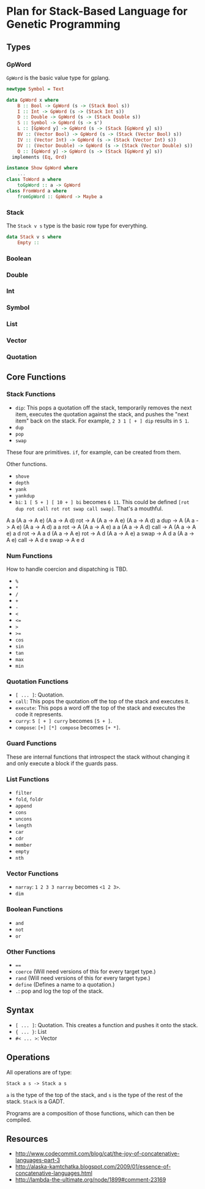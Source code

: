 
# Plan for Stack-Based Language for Genetic Programming

## Types

### GpWord

`GpWord` is the basic value type for gplang.

```haskell
newtype Symbol = Text

data GpWord x where
    B :: Bool -> GpWord (s -> (Stack Bool s))
    I :: Int -> GpWord (s -> (Stack Int s))
    D :: Double -> GpWord (s -> (Stack Double s))
    S :: Symbol -> GpWord (s -> s')
    L :: [GpWord y] -> GpWord (s -> (Stack [GpWord y] s))
    BV :: (Vector Bool) -> GpWord (s -> (Stack (Vector Bool) s))
    IV :: (Vector Int) -> GpWord (s -> (Stack (Vector Int) s))
    DV :: (Vector Double) -> GpWord (s -> (Stack (Vector Double) s))
    Q :: [GpWord y] -> GpWord (s -> (Stack [GpWord y] s))
  implements (Eq, Ord)

instance Show GpWord where
    ...
class ToWord a where
    toGpWord :: a -> GpWord
class FromWord a where
    fromGpWord :: GpWord -> Maybe a
```

### Stack

The `Stack v s` type is the basic row type for everything.

```haskell
data Stack v s where
    Empty :: 
```

### Boolean

### Double

### Int

### Symbol

### List

### Vector

### Quotation

## Core Functions

### Stack Functions

* `dip`: This pops a quotation off the stack, temporarily removes the next
  item, executes the quotation against the stack, and pushes the "next item"
  back on the stack.  For example, `2 3 1 [ + ] dip` results in `5 1`.
* `dup`
* `pop`
* `swap`

These four are primitives. `if`, for example, can be created from them.

Other functions.

* `shove`
* `depth`
* `yank`
* `yankdup`
* `bi`: `1 [ 5 + ] [ 10 + ] bi` becomes `6 11`. This could be defined `[rot dup
  rot call rot rot swap call swap]`. That's a mouthful.

A a (A a -> A e) (A a -> A d)
  rot  -> A (A a -> A e) (A a -> A d) a
  dup  -> A (A a -> A e) (A a -> A d) a a
  rot  -> A (A a -> A e) a a (A a -> A d)
  call -> A (A a -> A e) a d
  rot  -> A a d (A a -> A e)
  rot  -> A d (A a -> A e) a
  swap -> A d a (A a -> A e)
  call -> A d e
  swap -> A e d

### Num Functions

How to handle coercion and dispatching is TBD.

* `%`
* `*`
* `/`
* `+`
* `-`
* `<`
* `<=`
* `>`
* `>=`
* `cos`
* `sin`
* `tan`
* `max`
* `min`

### Quotation Functions

* `[ ... ]`: Quotation.
* `call`: This pops the quotation off the top of the stack and executes it.
* `execute`: This pops a word off the top of the stack and executes the code it
  represents.
* `curry`: `5 [ + ] curry` becomes `[5 + ]`.
* `compose`: `[+] [*] compose` becomes `[+ *]`.

### Guard Functions

These are internal functions that introspect the stack without changing it and
only execute a block if the guards pass.

### List Functions

* `filter`
* `fold`, `foldr`
* `append`
* `cons`
* `uncons`
* `length`
* `car`
* `cdr`
* `member`
* `empty`
* `nth`

### Vector Functions

* `narray`: `1 2 3 3 narray` becomes `<1 2 3>`.
* `dim`

### Boolean Functions

* `and`
* `not`
* `or`

### Other Functions

* `==`
* `coerce` (Will need versions of this for every target type.)
* `rand` (Will need versions of this for every target type.)
* `define` (Defines a name to a quotation.)
* `.`: pop and log the top of the stack.

## Syntax

* `[ ... ]`: Quotation. This creates a function and pushes it onto the stack.
* `{ ... }`: List
* `#< ... >`: Vector

## Operations

All operations are of type:

    Stack a s -> Stack a s 

`a` is the type of the top of the stack, and `s` is the type of the rest of the
stack. `Stack` is a GADT.

Programs are a composition of those functions, which can then be compiled.

## Resources

* http://www.codecommit.com/blog/cat/the-joy-of-concatenative-languages-part-3
* http://alaska-kamtchatka.blogspot.com/2009/01/essence-of-concatenative-languages.html
* http://lambda-the-ultimate.org/node/1899#comment-23169

